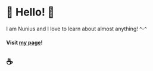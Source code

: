 # **:hibiscus: Hello! :hibiscus:**

I am Nunius and I love to learn about almost anything! ^-^

#### **Visit [my page](https://nuniuss.github.io/Nuniuss/)!**

## :coffee:
